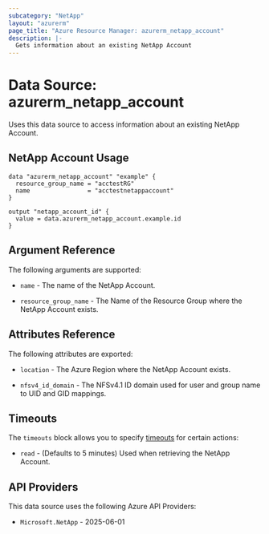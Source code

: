 ```yaml
---
subcategory: "NetApp"
layout: "azurerm"
page_title: "Azure Resource Manager: azurerm_netapp_account"
description: |-
  Gets information about an existing NetApp Account
---
```


# Data Source: azurerm_netapp_account

Uses this data source to access information about an existing NetApp Account.

## NetApp Account Usage

```hcl
data "azurerm_netapp_account" "example" {
  resource_group_name = "acctestRG"
  name                = "acctestnetappaccount"
}

output "netapp_account_id" {
  value = data.azurerm_netapp_account.example.id
}
```

## Argument Reference

The following arguments are supported:

* `name` - The name of the NetApp Account.

* `resource_group_name` - The Name of the Resource Group where the NetApp Account exists.

## Attributes Reference

The following attributes are exported:

* `location` - The Azure Region where the NetApp Account exists.

* `nfsv4_id_domain` - The NFSv4.1 ID domain used for user and group name to UID and GID mappings.

## Timeouts

The `timeouts` block allows you to specify [timeouts](https://developer.hashicorp.com/terraform/language/resources/configure#define-operation-timeouts) for certain actions:

* `read` - (Defaults to 5 minutes) Used when retrieving the NetApp Account.

## API Providers
<!-- This section is generated, changes will be overwritten -->
This data source uses the following Azure API Providers:

* `Microsoft.NetApp` - 2025-06-01
